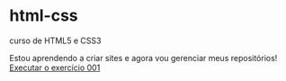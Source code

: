 # html-css
 curso de HTML5 e CSS3

Estou aprendendo a criar sites e agora vou gerenciar meus repositórios!
<a href="https://geanmarques.github.io/html-css/exercicios/ex001/index.html">Executar o exercício 001</a>